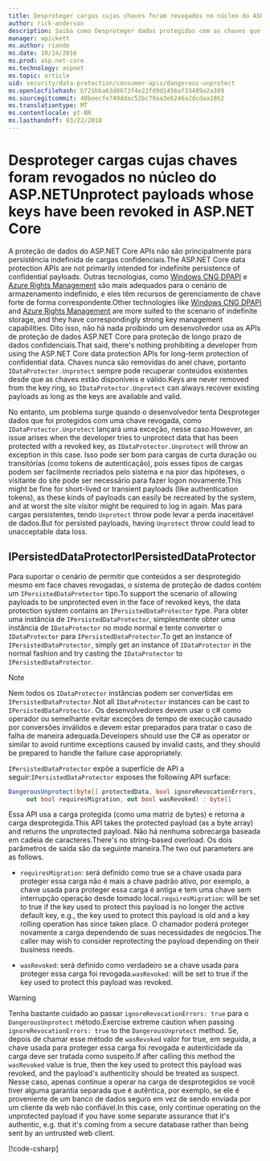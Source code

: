 ```yaml
---
title: Desproteger cargas cujas chaves foram revogados no núcleo do ASP.NET
author: rick-anderson
description: Saiba como Desproteger dados protegidos com as chaves que já tiverem sido revogadas, em um aplicativo do ASP.NET Core.
manager: wpickett
ms.author: riande
ms.date: 10/14/2016
ms.prod: asp.net-core
ms.technology: aspnet
ms.topic: article
uid: security/data-protection/consumer-apis/dangerous-unprotect
ms.openlocfilehash: b721bba63d0673f4e22fd9d1456af33489a2a389
ms.sourcegitcommit: 48beecfe749ddac52bc79aa3eb246a2dcdaa1862
ms.translationtype: MT
ms.contentlocale: pt-BR
ms.lasthandoff: 03/22/2018
---
```

# <a name="unprotect-payloads-whose-keys-have-been-revoked-in-aspnet-core"></a><span data-ttu-id="489a3-103">Desproteger cargas cujas chaves foram revogados no núcleo do ASP.NET</span><span class="sxs-lookup"><span data-stu-id="489a3-103">Unprotect payloads whose keys have been revoked in ASP.NET Core</span></span>


<a name="data-protection-consumer-apis-dangerous-unprotect"></a>

<span data-ttu-id="489a3-104">A proteção de dados do ASP.NET Core APIs não são principalmente para persistência indefinida de cargas confidenciais.</span><span class="sxs-lookup"><span data-stu-id="489a3-104">The ASP.NET Core data protection APIs are not primarily intended for indefinite persistence of confidential payloads.</span></span> <span data-ttu-id="489a3-105">Outras tecnologias, como [Windows CNG DPAPI](https://msdn.microsoft.com/library/windows/desktop/hh706794%28v=vs.85%29.aspx) e [Azure Rights Management](https://docs.microsoft.com/rights-management/) são mais adequados para o cenário de armazenamento indefinido, e eles têm recursos de gerenciamento de chave forte de forma correspondente.</span><span class="sxs-lookup"><span data-stu-id="489a3-105">Other technologies like [Windows CNG DPAPI](https://msdn.microsoft.com/library/windows/desktop/hh706794%28v=vs.85%29.aspx) and [Azure Rights Management](https://docs.microsoft.com/rights-management/) are more suited to the scenario of indefinite storage, and they have correspondingly strong key management capabilities.</span></span> <span data-ttu-id="489a3-106">Dito isso, não há nada proibindo um desenvolvedor usa as APIs de proteção de dados ASP.NET Core para proteção de longo prazo de dados confidenciais.</span><span class="sxs-lookup"><span data-stu-id="489a3-106">That said, there's nothing prohibiting a developer from using the ASP.NET Core data protection APIs for long-term protection of confidential data.</span></span> <span data-ttu-id="489a3-107">Chaves nunca são removidas do anel chave, portanto `IDataProtector.Unprotect` sempre pode recuperar conteúdos existentes desde que as chaves estão disponíveis e válido.</span><span class="sxs-lookup"><span data-stu-id="489a3-107">Keys are never removed from the key ring, so `IDataProtector.Unprotect` can always recover existing payloads as long as the keys are available and valid.</span></span>

<span data-ttu-id="489a3-108">No entanto, um problema surge quando o desenvolvedor tenta Desproteger dados que foi protegidos com uma chave revogada, como `IDataProtector.Unprotect` lançará uma exceção, nesse caso.</span><span class="sxs-lookup"><span data-stu-id="489a3-108">However, an issue arises when the developer tries to unprotect data that has been protected with a revoked key, as `IDataProtector.Unprotect` will throw an exception in this case.</span></span> <span data-ttu-id="489a3-109">Isso pode ser bom para cargas de curta duração ou transitórias (como tokens de autenticação), pois esses tipos de cargas podem ser facilmente recriados pelo sistema e na pior das hipóteses, o visitante do site pode ser necessário para fazer logon novamente.</span><span class="sxs-lookup"><span data-stu-id="489a3-109">This might be fine for short-lived or transient payloads (like authentication tokens), as these kinds of payloads can easily be recreated by the system, and at worst the site visitor might be required to log in again.</span></span> <span data-ttu-id="489a3-110">Mas para cargas persistentes, tendo `Unprotect` throw pode levar a perda inaceitável de dados.</span><span class="sxs-lookup"><span data-stu-id="489a3-110">But for persisted payloads, having `Unprotect` throw could lead to unacceptable data loss.</span></span>

## <a name="ipersisteddataprotector"></a><span data-ttu-id="489a3-111">IPersistedDataProtector</span><span class="sxs-lookup"><span data-stu-id="489a3-111">IPersistedDataProtector</span></span>

<span data-ttu-id="489a3-112">Para suportar o cenário de permitir que conteúdos a ser desprotegido mesmo em face chaves revogadas, o sistema de proteção de dados contém um `IPersistedDataProtector` tipo.</span><span class="sxs-lookup"><span data-stu-id="489a3-112">To support the scenario of allowing payloads to be unprotected even in the face of revoked keys, the data protection system contains an `IPersistedDataProtector` type.</span></span> <span data-ttu-id="489a3-113">Para obter uma instância de `IPersistedDataProtector`, simplesmente obter uma instância de `IDataProtector` no modo normal e tente converter o `IDataProtector` para `IPersistedDataProtector`.</span><span class="sxs-lookup"><span data-stu-id="489a3-113">To get an instance of `IPersistedDataProtector`, simply get an instance of `IDataProtector` in the normal fashion and try casting the `IDataProtector` to `IPersistedDataProtector`.</span></span>

> [!NOTE]
> <span data-ttu-id="489a3-114">Nem todos os `IDataProtector` instâncias podem ser convertidas em `IPersistedDataProtector`.</span><span class="sxs-lookup"><span data-stu-id="489a3-114">Not all `IDataProtector` instances can be cast to `IPersistedDataProtector`.</span></span> <span data-ttu-id="489a3-115">Os desenvolvedores devem usar o c# como operador ou semelhante evitar exceções de tempo de execução causado por conversões inválidos e devem estar preparados para tratar o caso de falha de maneira adequada.</span><span class="sxs-lookup"><span data-stu-id="489a3-115">Developers should use the C# as operator or similar to avoid runtime exceptions caused by invalid casts, and they should be prepared to handle the failure case appropriately.</span></span>

<span data-ttu-id="489a3-116">`IPersistedDataProtector` expõe a superfície de API a seguir:</span><span class="sxs-lookup"><span data-stu-id="489a3-116">`IPersistedDataProtector` exposes the following API surface:</span></span>

```csharp
DangerousUnprotect(byte[] protectedData, bool ignoreRevocationErrors,
     out bool requiresMigration, out bool wasRevoked) : byte[]
```

<span data-ttu-id="489a3-117">Essa API usa a carga protegida (como uma matriz de bytes) e retorna a carga desprotegida.</span><span class="sxs-lookup"><span data-stu-id="489a3-117">This API takes the protected payload (as a byte array) and returns the unprotected payload.</span></span> <span data-ttu-id="489a3-118">Não há nenhuma sobrecarga baseada em cadeia de caracteres.</span><span class="sxs-lookup"><span data-stu-id="489a3-118">There's no string-based overload.</span></span> <span data-ttu-id="489a3-119">Os dois parâmetros de saída são da seguinte maneira.</span><span class="sxs-lookup"><span data-stu-id="489a3-119">The two out parameters are as follows.</span></span>

* <span data-ttu-id="489a3-120">`requiresMigration`: será definido como true se a chave usada para proteger essa carga não é mais a chave padrão ativo, por exemplo, a chave usada para proteger essa carga é antiga e tem uma chave sem interrupção operação desde tomado local.</span><span class="sxs-lookup"><span data-stu-id="489a3-120">`requiresMigration`: will be set to true if the key used to protect this payload is no longer the active default key, e.g., the key used to protect this payload is old and a key rolling operation has since taken place.</span></span> <span data-ttu-id="489a3-121">O chamador poderá proteger novamente a carga dependendo de suas necessidades de negócios.</span><span class="sxs-lookup"><span data-stu-id="489a3-121">The caller may wish to consider reprotecting the payload depending on their business needs.</span></span>

* <span data-ttu-id="489a3-122">`wasRevoked`: será definido como verdadeiro se a chave usada para proteger essa carga foi revogada.</span><span class="sxs-lookup"><span data-stu-id="489a3-122">`wasRevoked`: will be set to true if the key used to protect this payload was revoked.</span></span>

>[!WARNING]
> <span data-ttu-id="489a3-123">Tenha bastante cuidado ao passar `ignoreRevocationErrors: true` para o `DangerousUnprotect` método.</span><span class="sxs-lookup"><span data-stu-id="489a3-123">Exercise extreme caution when passing `ignoreRevocationErrors: true` to the `DangerousUnprotect` method.</span></span> <span data-ttu-id="489a3-124">Se, depois de chamar esse método de `wasRevoked` valor for true, em seguida, a chave usada para proteger essa carga foi revogada e autenticidade da carga deve ser tratada como suspeito.</span><span class="sxs-lookup"><span data-stu-id="489a3-124">If after calling this method the `wasRevoked` value is true, then the key used to protect this payload was revoked, and the payload's authenticity should be treated as suspect.</span></span> <span data-ttu-id="489a3-125">Nesse caso, apenas continue a operar na carga de desprotegidos se você tiver alguma garantia separada que é autêntica, por exemplo, se ele é proveniente de um banco de dados seguro em vez de sendo enviada por um cliente da web não confiável.</span><span class="sxs-lookup"><span data-stu-id="489a3-125">In this case, only continue operating on the unprotected payload if you have some separate assurance that it's authentic, e.g. that it's coming from a secure database rather than being sent by an untrusted web client.</span></span>

[!code-csharp[](dangerous-unprotect/samples/dangerous-unprotect.cs)]
